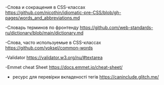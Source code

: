 -Слова и сокращения в CSS-классах https://github.com/nicothin/idiomatic-pre-CSS/blob/gh-pages/words_and_abbreviations.md

-Словарь терминов по фронтенду https://github.com/web-standards-ru/dictionary/blob/main/dictionary.md

-Слова, часто используемые в CSS-классах https://github.com/yoksel/common-words

-Validator https://validator.w3.org/nu/#textarea

-Emmet cheat Sheet https://docs.emmet.io/cheat-sheet/

- ресурс для перевірки вкладеності тегів https://caninclude.glitch.me/
